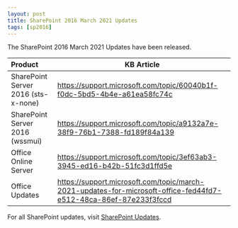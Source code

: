 ```yaml
---
layout: post
title: SharePoint 2016 March 2021 Updates
tags: [sp2016]
---
```


The SharePoint 2016 March 2021 Updates have been released.

|Product | KB Article |
|:--- |--- |
|SharePoint Server 2016 (sts-x-none) | <https://support.microsoft.com/topic/60040b1f-f0dc-5bd5-4b4e-a61ea58fc74c> |
|SharePoint Server 2016 (wssmui) | <https://support.microsoft.com/topic/a9132a7e-38f9-76b1-7388-fd189f84a139> |
|Office Online Server | <https://support.microsoft.com/topic/3ef63ab3-3945-ed16-b42b-51fc3d1ffd5e> |
|Office Updates | <https://support.microsoft.com/topic/march-2021-updates-for-microsoft-office-fed44fd7-e512-48ca-86ef-87e233f3fccd> |

For all SharePoint updates, visit [SharePoint Updates](https://sharepointupdates.com).
